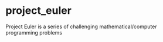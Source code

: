 # project_euler
Project Euler is a series of challenging mathematical/computer programming problems 
